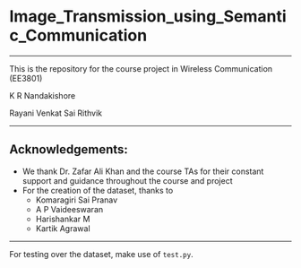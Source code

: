 # Image_Transmission_using_Semantic_Communication
-----------------
This is the repository for the course project in Wireless Communication (EE3801)

K R Nandakishore

Rayani Venkat Sai Rithvik

-----------------

## Acknowledgements:
- We thank Dr. Zafar Ali Khan and the course TAs for their constant support and guidance throughout the course and project
- For the creation of the dataset, thanks to
  - Komaragiri Sai Pranav
  - A P Vaideeswaran
  - Harishankar M
  - Kartik Agrawal

-----------------

For testing over the dataset, make use of `test.py`.
